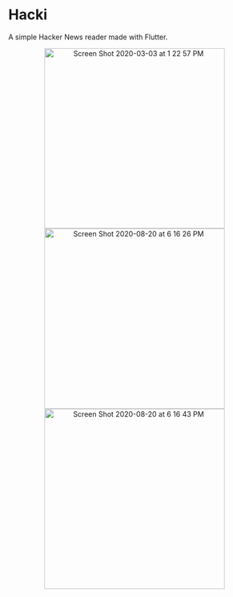 # Hacki

A simple Hacker News reader made with Flutter.


<p align="center">
  <img width="360" alt="Screen Shot 2020-03-03 at 1 22 57 PM" src="https://user-images.githubusercontent.com/7277662/147392598-09e0c715-8f99-4a6e-a5d8-bc9213e12ef5.png"> 
  <img width="360" alt="Screen Shot 2020-08-20 at 6 16 26 PM" src="https://user-images.githubusercontent.com/7277662/147392599-f421ffbd-c1d3-4f9d-85e9-80be649834f3.png">
<img width="360" alt="Screen Shot 2020-08-20 at 6 16 43 PM" src="https://user-images.githubusercontent.com/7277662/147392600-f504867a-29e1-44ac-b731-5e83bc1b24a9.png">
</p>
